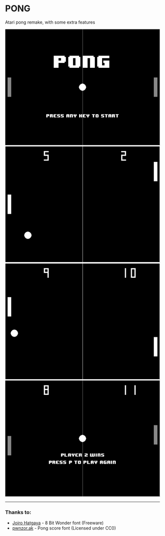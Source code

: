 # PONG

Atari pong remake, with some extra features

![Pong img](res/ss_1.png)
![Pong img2](res/ss_2.png)
![Pong img3](res/ss_3.png)
![Pong img4](res/ss_4.png)

-----

### Thanks to:
- [Joiro Hatgaya](https://www.dafont.com/joiro-hatgaya.d484) - 8 Bit Wonder font
  (Freeware)
- [pwnzor.ak](https://fontstruct.com/fontstructors/1173996/pwnzor_ak) - Pong score font 
  (Licensed under CC0)
